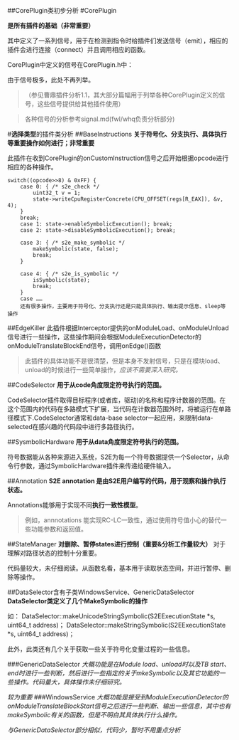 ##CorePlugin类初步分析
#CorePlugin

**是所有插件的基础（非常重要）**

其中定义了一系列信号，用于在检测到指令时给插件们发送信号（emit），相应的插件会进行连接（connect）并且调用相应的函数。

CorePlugin中定义的信号在CorePlugin.h中：

由于信号极多，此处不再列举。

> （参见曹鼎插件分析1.1，其大部分篇幅用于列举各种CorePlugin定义的信号，这些信号提供给其他插件使用）

> 各种信号的分析参考signal.md(fwl/whq负责分析部分)

#**选择类型**的插件类分析
##BaseInstructions
**关于符号化、分支执行、具体执行等重要操作如何进行；非常重要**

此插件在收到CorePlugin的onCustomInstruction信号之后开始根据opcode进行相应的各种操作。

	switch((opcode>>8) & 0xFF) {
		case 0: { /* s2e_check */
			uint32_t v = 1;
			state->writeCpuRegisterConcrete(CPU_OFFSET(regs[R_EAX]), &v, 4);
		}
		break;
		case 1: state->enableSymbolicExecution(); break;
		case 2: state->disableSymbolicExecution(); break;
		
		case 3: { /* s2e_make_symbolic */
			makeSymbolic(state, false);
			break;
		}
		
		case 4: { /* s2e_is_symbolic */
			isSymbolic(state);
			break;
		}
		case ……
		还有很多操作，主要用于符号化、分支执行还是只能具体执行、输出提示信息、sleep等操作

##EdgeKiller
此插件根据Interceptor提供的onModuleLoad、onModuleUnload信号进行一些操作，这些操作期间会根据ModuleExecutionDetector的onModuleTranslateBlockEnd信号，调用onEdge()函数

> 此插件的具体功能不是很清楚，但是本身不发射信号，只是在模块load、unload的时候进行一些简单操作，*应该不需要深入研究。*

##CodeSelector
**用于从code角度限定符号执行的范围。**

CodeSelector插件取得目标程序(或者库，驱动)的名称和程序计数器的范围。在这个范围内的代码在多路模式下扩展，当代码在计数器范围外时，将被运行在单路径模式下.CodeSelector通常和data-base selector一起应用，来限制data-selected在感兴趣的代码段中进行多路径执行。

##SysmbolicHardware
**用于从data角度限定符号执行的范围。**

符号数据能从各种来源进入系统，S2E为每一个符号数据提供一个Selector，从命令行参数，通过SymbolicHardware插件来传递给硬件输入。

##Annotation
**S2E annotation 是由S2E用户编写的代码，用于观察和操作执行状态。**

Annotations能够用于实现不同**执行一致性模型**。

> 例如，annnotations 能实现RC-LC一致性，通过使用符号值小心的替代一些功能参数和返回值。

##StateManager
**对删除、暂停states进行控制（重要&分析工作量较大）**
对于理解对路径状态的控制十分重要。

代码量较大，未仔细阅读。从函数名看，基本用于读取状态空间，并进行暂停、删除等操作。

##DataSelector含有子类WindowsService、GenericDataSelector
**DataSelector类定义了几个MakeSymbolic的操作**

如：
	DataSelector::makeUnicodeStringSymbolic(S2EExecutionState *s, uint64_t address)；
	DataSelector::makeStringSymbolic(S2EExecutionState *s, uint64_t address)；

此外，此类还有几个关于获取一些关于符号化变量过程的一些信息。

###GenericDataSelector
*大概功能是在Module load、unload时以及TB start、end时进行一些判断，然后进行一些指定的关于mkeSymbolic以及其它功能的一些操作。代码量大，具体操作未仔细研究。*

*较为重要*
###WindowsService
*大概功能是接受到ModuleExecutionDetector的onModuleTranslateBlockStart信号之后进行一些判断、输出一些信息，其中也有makeSymbolic有关的函数，但是不明白其具体执行什么操作。*

*与GenericDataSelector部分相似，代码少，暂时不用重点分析*


